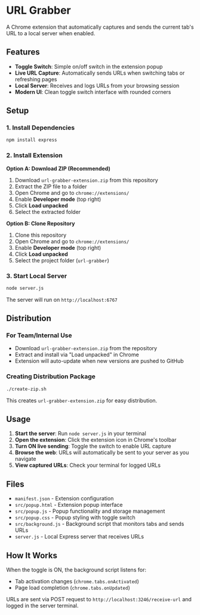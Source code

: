 # URL Grabber

A Chrome extension that automatically captures and sends the current tab's URL to a local server when enabled.

## Features

- **Toggle Switch**: Simple on/off switch in the extension popup
- **Live URL Capture**: Automatically sends URLs when switching tabs or refreshing pages
- **Local Server**: Receives and logs URLs from your browsing session
- **Modern UI**: Clean toggle switch interface with rounded corners

## Setup

### 1. Install Dependencies

```bash
npm install express
```

### 2. Install Extension

**Option A: Download ZIP (Recommended)**

1. Download `url-grabber-extension.zip` from this repository
2. Extract the ZIP file to a folder
3. Open Chrome and go to `chrome://extensions/`
4. Enable **Developer mode** (top right)
5. Click **Load unpacked**
6. Select the extracted folder

**Option B: Clone Repository**

1. Clone this repository
2. Open Chrome and go to `chrome://extensions/`
3. Enable **Developer mode** (top right)
4. Click **Load unpacked**
5. Select the project folder (`url-grabber`)

### 3. Start Local Server

```bash
node server.js
```

The server will run on `http://localhost:6767`

## Distribution

### For Team/Internal Use

- Download `url-grabber-extension.zip` from the repository
- Extract and install via "Load unpacked" in Chrome
- Extension will auto-update when new versions are pushed to GitHub

### Creating Distribution Package

```bash
./create-zip.sh
```

This creates `url-grabber-extension.zip` for easy distribution.

## Usage

1. **Start the server**: Run `node server.js` in your terminal
2. **Open the extension**: Click the extension icon in Chrome's toolbar
3. **Turn ON live sending**: Toggle the switch to enable URL capture
4. **Browse the web**: URLs will automatically be sent to your server as you navigate
5. **View captured URLs**: Check your terminal for logged URLs

## Files

- `manifest.json` - Extension configuration
- `src/popup.html` - Extension popup interface
- `src/popup.js` - Popup functionality and storage management
- `src/popup.css` - Popup styling with toggle switch
- `src/background.js` - Background script that monitors tabs and sends URLs
- `server.js` - Local Express server that receives URLs

## How It Works

When the toggle is ON, the background script listens for:

- Tab activation changes (`chrome.tabs.onActivated`)
- Page load completion (`chrome.tabs.onUpdated`)

URLs are sent via POST request to `http://localhost:3246/receive-url` and logged in the server terminal.

